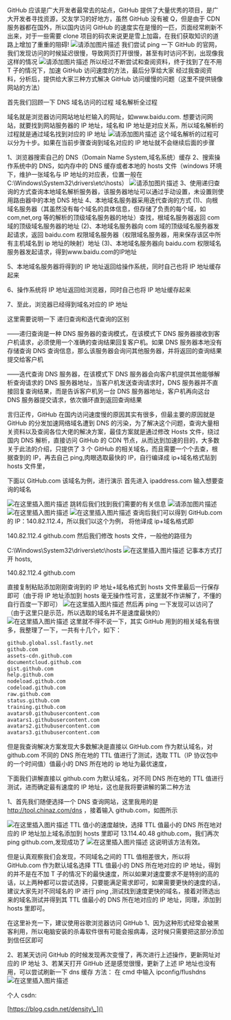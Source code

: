 GitHub 应该是广大开发者最常去的站点，GitHub 提供了大量优秀的项目，是广大开发者寻找资源，交友学习的好地方，虽然 GitHub 没有被 Q，但是由于 CDN 服务器都在国外，所以国内访问 GitHub 的速度实在是慢的一匹，页面经常刷新不出来，对于一些需要 clone 项目的码农来说更是雪上加霜，在我们获取知识的道路上增加了重重的阻碍!
![请添加图片描述](https://img-blog.csdnimg.cn/0f4eee2e831946aa8fe7807ee279c62c.png?x-oss-process=image/watermark,type_ZHJvaWRzYW5zZmFsbGJhY2s,shadow_50,text_Q1NETiBA6Iyr5rih44CC,size_20,color_FFFFFF,t_70,g_se,x_16)
我们尝试 ping 一下 GitHub 的官网，我们发现访问的时候延迟很慢，导致网页打开很慢，甚至有时访问不到，出现像我这样的情况
![请添加图片描述](https://img-blog.csdnimg.cn/08a0cc31bb804da984ed952026074feb.png)
所以经过不断尝试和查阅资料，终于找到了在不用 T 子的情况下，加速 GitHub 访问速度的方法，最后分享给大家
经过我查阅资料，分析后，提供给大家三种方式解决 GitHub 访问缓慢的问题（这里不提供镜像网站的方法）

首先我们回顾一下 DNS 域名访问的过程
域名解析全过程

域名就是浏览器访问网站地址栏输入的网址，如www.baidu.com.
想要访问网站，就要找到网站服务器的 IP 地址，域名和 IP 地址是对应关系，所以域名解析的过程就是通过域名找到对应的 IP 地址
![请添加图片描述](https://img-blog.csdnimg.cn/f6455641075d48bc8d13c8307c849bbc.png?x-oss-process=image/watermark,type_ZHJvaWRzYW5zZmFsbGJhY2s,shadow_50,text_Q1NETiBA6Iyr5rih44CC,size_20,color_FFFFFF,t_70,g_se,x_16)
这个域名解析的过程可以分为十步。如果在当前步骤查询到域名对应的 IP 地址就不会继续后面的步骤

1、浏览器搜索自己的 DNS（Domain Name System,域名系统）缓存
2、搜索操作系统中的 DNS，如内存中的 DNS 缓存或者本地的 hosts 文件（windows 环境下，维护一张域名与 IP 地址的对应表，位置一般在 C:\Windows\System32\drivers\etc\hosts）
![请添加图片描述](https://img-blog.csdnimg.cn/fc9bdebaac18480eb25259efb5ada9d1.png?x-oss-process=image/watermark,type_ZHJvaWRzYW5zZmFsbGJhY2s,shadow_50,text_Q1NETiBA6Iyr5rih44CC,size_20,color_FFFFFF,t_70,g_se,x_16)
3、使用递归查询的方式查询本地域名解析服务器，该服务器地址可以通过手动设置，未设置则使用路由器中的本地 DNS 地址
4、本地域名服务器采用迭代查询的方式
(1)、向根域名服务器（其虽然没有每个域名的具体信息，但存储了负责的每个域，如 com,net,org 等的解析的顶级域名服务器的地址）查找，根域名服务器返回 com 域的顶级域名服务器的地址
(2)、本地域名服务器向 com 域的顶级域名服务器发起请求，返回 baidu.com 权限域名服务器（权限域名服务器，用来保存该区中所有主机域名到 ip 地址的映射）地址
(3)、本地域名服务器向 baidu.com 权限域名服务器发起请求，得到www.baidu.com的IP地址

5、本地域名服务器将得到的 IP 地址返回给操作系统，同时自己也将 IP 地址缓存起来

6、操作系统将 IP 地址返回给浏览器，同时自己也将 IP 地址缓存起来

7、至此，浏览器已经得到域名对应的 IP 地址

这里需要说明一下 递归查询和迭代查询的区别

——递归查询是一种 DNS 服务器的查询模式，在该模式下 DNS 服务器接收到客户机请求，必须使用一个准确的查询结果回复客户机。如果 DNS 服务器本地没有存储查询 DNS 查询信息，那么该服务器会询问其他服务器，并将返回的查询结果提交给客户机

——迭代查询 DNS 服务器，在该模式下 DNS 服务器会向客户机提供其他能够解析查询请求的 DNS 服务器地址，当客户机发送查询请求时，DNS 服务器并不直接回复查询结果，而是告诉客户机另一台 DNS 服务器地址，客户机再向这台 DNS 服务器提交请求，依次循环直到返回查询结果

言归正传，GitHub 在国内访问速度慢的原因其实有很多，但最主要的原因就是 GitHub 的分发加速网络域名遭到 DNS 的污染，为了解决这个问题，查询大量相关资料以及查阅各位大佬的解决方案，最佳方案就是通过修改 Hosts 文件，绕过国内 DNS 解析，直接访问 GitHub 的 CDN 节点，从而达到加速的目的，大多数关于此法的介绍，只提供了 3 个 GitHub 的相关域名，而且需要一个个去查，根据查到的 IP，再去自己 ping,肉眼选取最快的 IP，自行编译成 ip+域名格式贴到 hosts 文件里，

下面以 GitHub.com 该域名为例，进行演示
首先进入 ipaddress.com 输入想要查询的域名

![在这里插入图片描述](https://img-blog.csdnimg.cn/4e723aed728f4a3ca83d99247b3a3571.png?x-oss-process=image/watermark,type_ZHJvaWRzYW5zZmFsbGJhY2s,shadow_50,text_Q1NETiBA6Iyr5rih44CC,size_20,color_FFFFFF,t_70,g_se,x_16)
跳转后我们找到我们需要的有关信息
![请添加图片描述](https://img-blog.csdnimg.cn/f6ba56a314c94de49b57d3f4fcee6537.png?x-oss-process=image/watermark,type_ZHJvaWRzYW5zZmFsbGJhY2s,shadow_50,text_Q1NETiBA6Iyr5rih44CC,size_20,color_FFFFFF,t_70,g_se,x_16)![在这里插入图片描述](https://img-blog.csdnimg.cn/910c9d57a1304fa8978793443e593e9e.png?x-oss-process=image/watermark,type_ZHJvaWRzYW5zZmFsbGJhY2s,shadow_50,text_Q1NETiBA6Iyr5rih44CC,size_20,color_FFFFFF,t_70,g_se,x_16)
![在这里插入图片描述](https://img-blog.csdnimg.cn/81b9001d820040df81e36a110f8e0dd3.png?x-oss-process=image/watermark,type_ZHJvaWRzYW5zZmFsbGJhY2s,shadow_50,text_Q1NETiBA6Iyr5rih44CC,size_20,color_FFFFFF,t_70,g_se,x_16)
查询后我们可以得到 GitHub.com 的 IP：140.82.112.4，所以我们以这个为例， 将他译成 ip+域名格式即

140.82.112.4 github.com
然后我们修改 hosts 文件，一般他的路径为

C:\Windows\System32\drivers\etc\hosts
![在这里插入图片描述](https://img-blog.csdnimg.cn/5a27ba782d9245ce9553bb7d10b2d804.png?x-oss-process=image/watermark,type_ZHJvaWRzYW5zZmFsbGJhY2s,shadow_50,text_Q1NETiBA6Iyr5rih44CC,size_20,color_FFFFFF,t_70,g_se,x_16)
记事本方式打开 hosts,

140.82.112.4 github.com

直接复制粘贴添加刚刚查询到的 IP 地址+域名格式到 hosts 文件里最后一行保存即可（由于将 IP 地址添加到 hosts 毫无操作性可言，这里就不作讲解了，不懂的自行百度一下即可）
![在这里插入图片描述](https://img-blog.csdnimg.cn/c3be682729544c4796658c8f8617904a.png?x-oss-process=image/watermark,type_ZHJvaWRzYW5zZmFsbGJhY2s,shadow_50,text_Q1NETiBA6Iyr5rih44CC,size_20,color_FFFFFF,t_70,g_se,x_16)
然后再 ping 一下发现可以访问了（由于这里只是示范，所以选取的域名并不是速度最快的）
![在这里插入图片描述](https://img-blog.csdnimg.cn/82a33fd2608b408180b1008882c0a63b.png?x-oss-process=image/watermark,type_ZHJvaWRzYW5zZmFsbGJhY2s,shadow_50,text_Q1NETiBA6Iyr5rih44CC,size_20,color_FFFFFF,t_70,g_se,x_16)
这里就不得不说一下，其实 GitHub 用到的相关域名有很多，我整理了一下，一共有十几个，如下：

```bash
github.global.ssl.fastly.net
github.com
assets-cdn.github.com
documentcloud.github.com
gist.github.com
help.github.com
nodeload.github.com
codeload.github.com
raw.github.com
status.github.com
training.github.com
avatars0.githubusercontent.com
avatars1.githubusercontent.com
avatars2.githubusercontent.com
avatars3.githubusercontent.com
```

但是我查询解决方案发现大多数解决是直接以 GitHub.com 作为默认域名，对 github.com 不同的 DNS 所在地的 TTL 值进行了测试，选取 TTL（IP 协议包中的一个时间值）值最小的 DNS 所在地的 ip 地址为最优速度，

下面我们讲解直接以 github.com 为默认域名，对不同 DNS 所在地的 TTL 值进行测试，进而确定最有速度的 IP 地址，这也是我将要讲解的第二种方法

1、首先我们随便选择一个 DNS 查询网站，这里我用的是
http://tool.chinaz.com/dns
，接着输入 github.com，如图所示

![在这里插入图片描述](https://img-blog.csdnimg.cn/6d0de1b8a33242d99e9de63c54716c40.png?x-oss-process=image/watermark,type_ZHJvaWRzYW5zZmFsbGJhY2s,shadow_50,text_Q1NETiBA6Iyr5rih44CC,size_20,color_FFFFFF,t_70,g_se,x_16)
TTL 值小的速度越快，选择 TTL 值最小的 DNS 所在地对应的 IP 地址加上域名添加到 hosts 里即可 13.114.40.48 github.com，我们再次 ping github.com,发现成功了
![在这里插入图片描述](https://img-blog.csdnimg.cn/f2efa3e0dd304a8e8cbb97c6afa40391.png?x-oss-process=image/watermark,type_ZHJvaWRzYW5zZmFsbGJhY2s,shadow_50,text_Q1NETiBA6Iyr5rih44CC,size_20,color_FFFFFF,t_70,g_se,x_16)
这说明该方法有效。

但是认真观察我们会发现，不同域名之间的 TTL 值相差很大，所以将 GitHub.com 作为默认域名选择 TTL 值最小的 DNS 所在地对应的 IP 地址，得到的并不是在不加 T 子的情况下的最快速度，所以如果对速度要求不是特别的高的话，以上两种都可以尝试选择，只要能满足需求即可，如果需要更快的速度的话，建议大家先对不同域名的 IP 进行 ping ,测试找到速度更快的域名，接着对筛选出来的域名测试并得到其 TTL 值最小的 DNS 所在地对应的 IP 地址，同理，添加到 hosts 里即可。

在这里补充一下，建议使用谷歌浏览器访问 GitHub
1、因为这种形式经常会被黑客利用，所以电脑安装的杀毒软件很有可能会报病毒，这时候只需要把这部分添加到信任区即可

2、若某天访问 GitHub 的时候发现再次变慢了，再次进行上述操作，更新网址对应的 IP 地址
3、若某天打开 GitHub 还是感觉很慢，更新了上述 IP 地址也没有用，可以尝试刷新一下 dns 缓存
方法：
在 cmd 中输入 ipconfig/flushdns
![在这里插入图片描述](https://img-blog.csdnimg.cn/7caeb425acce407db9ceba75c92088a7.png?x-oss-process=image/watermark,type_ZHJvaWRzYW5zZmFsbGJhY2s,shadow_50,text_Q1NETiBA6Iyr5rih44CC,size_20,color_FFFFFF,t_70,g_se,x_16)

个人 csdn:

[https://blog.csdn.net/density\_]()
